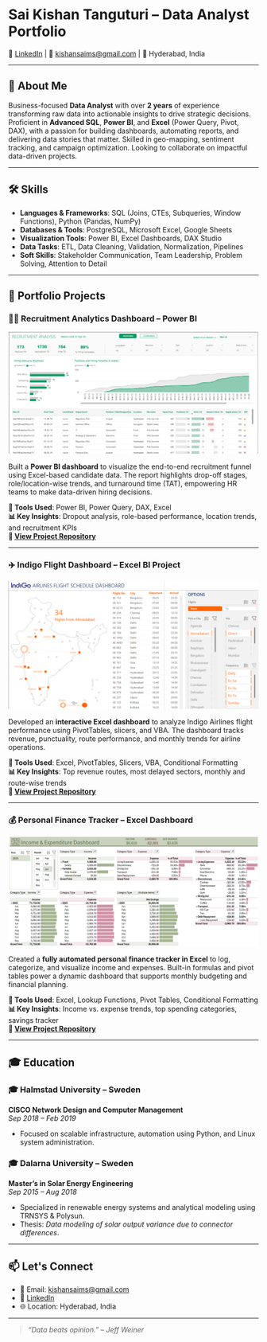 # Sai Kishan Tanguturi – Data Analyst Portfolio

🔗 [LinkedIn](https://www.linkedin.com/in/saikishans) | 📧 kishansaims@gmail.com | 📍 Hyderabad, India

---

## 🧠 About Me

Business-focused **Data Analyst** with over **2 years** of experience transforming raw data into actionable insights to drive strategic decisions. Proficient in **Advanced SQL**, **Power BI**, and **Excel** (Power Query, Pivot, DAX), with a passion for building dashboards, automating reports, and delivering data stories that matter. Skilled in geo-mapping, sentiment tracking, and campaign optimization. Looking to collaborate on impactful data-driven projects.

---

## 🛠️ Skills

- **Languages & Frameworks**: SQL (Joins, CTEs, Subqueries, Window Functions), Python (Pandas, NumPy)
- **Databases & Tools**: PostgreSQL, Microsoft Excel, Google Sheets
- **Visualization Tools**: Power BI, Excel Dashboards, DAX Studio
- **Data Tasks**: ETL, Data Cleaning, Validation, Normalization, Pipelines
- **Soft Skills**: Stakeholder Communication, Team Leadership, Problem Solving, Attention to Detail

---
## 📁 Portfolio Projects

### 🧑‍💼 Recruitment Analytics Dashboard – Power BI

![Recruitment Dashboard Screenshot](Dashboard_Snapshot.png)

Built a **Power BI dashboard** to visualize the end-to-end recruitment funnel using Excel-based candidate data. The report highlights drop-off stages, role/location-wise trends, and turnaround time (TAT), empowering HR teams to make data-driven hiring decisions.

**🔧 Tools Used**: Power BI, Power Query, DAX, Excel  
**📊 Key Insights**: Dropout analysis, role-based performance, location trends, and recruitment KPIs  
**🔗 [View Project Repository](https://github.com/kishan-sai/Recruitment-Analytics-PowerBI-Dashboard.git)**

---

### ✈️ Indigo Flight Dashboard – Excel BI Project

![Flight Dashboard Screenshot](Airlines-Dashboard.png)

Developed an **interactive Excel dashboard** to analyze Indigo Airlines flight performance using PivotTables, slicers, and VBA. The dashboard tracks revenue, punctuality, route performance, and monthly trends for airline operations.

**🔧 Tools Used**: Excel, PivotTables, Slicers, VBA, Conditional Formatting  
**📊 Key Insights**: Top revenue routes, most delayed sectors, monthly and route-wise trends  
**🔗 [View Project Repository](https://github.com/kishan-sai/AirIndia-Flights-Dashboard-with-Excel.git)**

---

### 💰 Personal Finance Tracker – Excel Dashboard

![Finance Dashboard Screenshot](Income_Tracker.png)

Created a **fully automated personal finance tracker in Excel** to log, categorize, and visualize income and expenses. Built-in formulas and pivot tables power a dynamic dashboard that supports monthly budgeting and financial planning.

**🔧 Tools Used**: Excel, Lookup Functions, Pivot Tables, Conditional Formatting  
**📊 Key Insights**: Income vs. expense trends, top spending categories, savings tracker  
**🔗 [View Project Repository](link-to-repo)**

---

## 🎓 Education

### 🎓 Halmstad University – Sweden  
**CISCO Network Design and Computer Management**  
*Sep 2018 – Feb 2019*  
- Focused on scalable infrastructure, automation using Python, and Linux system administration.

### 🎓 Dalarna University – Sweden  
**Master’s in Solar Energy Engineering**  
*Sep 2015 – Aug 2018*  
- Specialized in renewable energy systems and analytical modeling using TRNSYS & Polysun.  
- Thesis: *Data modeling of solar output variance due to connector differences*.

---

## 📫 Let's Connect

- 📧 Email: kishansaims@gmail.com  
- 💼 [LinkedIn](https://www.linkedin.com/in/saikishans)  
- 🌐 Location: Hyderabad, India  

---

> _“Data beats opinion.” – Jeff Weiner_
